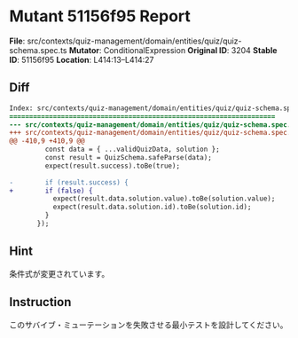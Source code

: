 # Mutant 51156f95 Report

**File**: src/contexts/quiz-management/domain/entities/quiz/quiz-schema.spec.ts
**Mutator**: ConditionalExpression
**Original ID**: 3204
**Stable ID**: 51156f95
**Location**: L414:13–L414:27

## Diff

```diff
Index: src/contexts/quiz-management/domain/entities/quiz/quiz-schema.spec.ts
===================================================================
--- src/contexts/quiz-management/domain/entities/quiz/quiz-schema.spec.ts	original
+++ src/contexts/quiz-management/domain/entities/quiz/quiz-schema.spec.ts	mutated #3204
@@ -410,9 +410,9 @@
         const data = { ...validQuizData, solution };
         const result = QuizSchema.safeParse(data);
         expect(result.success).toBe(true);
 
-        if (result.success) {
+        if (false) {
           expect(result.data.solution.value).toBe(solution.value);
           expect(result.data.solution.id).toBe(solution.id);
         }
       });
```

## Hint

条件式が変更されています。

## Instruction

このサバイブ・ミューテーションを失敗させる最小テストを設計してください。
